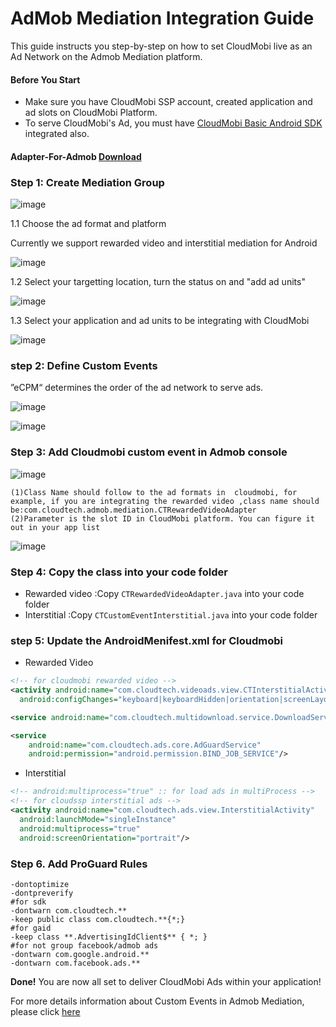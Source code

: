 # AdMob Mediation Integration Guide

This guide instructs you step-by-step on how to set CloudMobi live as an Ad Network on the Admob Mediation platform.

#### Before You Start

- Make sure you have CloudMobi SSP account, created application and ad slots on CloudMobi Platform.
- To serve CloudMobi's Ad, you must have [CloudMobi Basic Android SDK](https://github.com/cloudmobi/CloudmobiSSP/blob/master/AndroidSDK.zip) integrated also.

#### Adapter-For-Admob [Download](https://github.com/cloudmobi/CloudmobiSSP/blob/master/AndroidSDK_Adapter-For-Admob.zip)

### Step 1: Create Mediation Group

![image](https://user-images.githubusercontent.com/20314643/34598723-6a3249e2-f229-11e7-96b8-0ba05840c957.png)

1.1 Choose the ad format and platform

Currently we support rewarded video and interstitial mediation for Android

![image](https://user-images.githubusercontent.com/20314643/34598771-abf82482-f229-11e7-8f5b-849a295461fa.png)

1.2 Select your targetting location, turn the status on and "add ad units"

![image](https://user-images.githubusercontent.com/20314643/34598876-34953cd0-f22a-11e7-9d76-f2610179dc99.png)



1.3 Select your application and ad units to be integrating with CloudMobi

![image](https://user-images.githubusercontent.com/20314643/34598969-da664082-f22a-11e7-9441-c6aca7cd93ba.png)



### step 2: Define Custom Events

”eCPM“ determines the order of the ad network to serve ads.

![image](https://user-images.githubusercontent.com/20314643/34599932-fab8e6c8-f22f-11e7-93df-37119420eb58.png)

![image](https://user-images.githubusercontent.com/20314643/34600140-f0e26a74-f230-11e7-9451-baaaf675b2ce.png)



### Step 3: Add Cloudmobi custom event in Admob console

![image](https://user-images.githubusercontent.com/20314643/34600301-c64459c0-f231-11e7-8ab5-67a61423e5ea.png)

 ```
(1)Class Name should follow to the ad formats in  cloudmobi, for example, if you are integrating the rewarded video ,class name should  be:com.cloudtech.admob.mediation.CTRewardedVideoAdapter 
(2)Parameter is the slot ID in CloudMobi platform. You can figure it out in your app list
 ```

![image](https://user-images.githubusercontent.com/20314643/34601111-7ecc1b88-f235-11e7-90e1-017785793815.png)



### Step 4: Copy the class into your code folder

- Rewarded video :Copy `CTRewardedVideoAdapter.java` into your code folder
- Interstitial :Copy `CTCustomEventInterstitial.java` into your code folder

### step 5: Update the AndroidMenifest.xml for Cloudmobi 

- Rewarded Video

```xml
<!-- for cloudmobi rewarded video -->
<activity android:name="com.cloudtech.videoads.view.CTInterstitialActivity"
  android:configChanges="keyboard|keyboardHidden|orientation|screenLayout|uiMode|screenSize|smallestScreenSize"/>

<service android:name="com.cloudtech.multidownload.service.DownloadService"/>

<service
    android:name="com.cloudtech.ads.core.AdGuardService"
    android:permission="android.permission.BIND_JOB_SERVICE"/>
```

- Interstitial

```xml
<!-- android:multiprocess="true" :: for load ads in multiProcess -->
<!-- for cloudssp interstitial ads -->
<activity android:name="com.cloudtech.ads.view.InterstitialActivity"
  android:launchMode="singleInstance"
  android:multiprocess="true"
  android:screenOrientation="portrait"/>
```

### Step 6. Add ProGuard Rules

```
-dontoptimize
-dontpreverify
#for sdk
-dontwarn com.cloudtech.**
-keep public class com.cloudtech.**{*;}
#for gaid
-keep class **.AdvertisingIdClient$** { *; }
#for not group facebook/admob ads
-dontwarn com.google.android.**
-dontwarn com.facebook.ads.**
```
**Done!** You are now all set to deliver CloudMobi Ads within your application!

For more details information about Custom Events in Admob Mediation, please click [here](https://developers.google.com/admob/android/custom-events)

